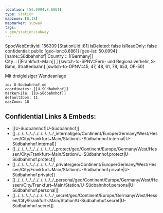 ```yaml
---
location: [50.0994,8.6861] 
type: Station 
mapzoom: [8,18] 
mapmarker: subway 
tags:
- geo/station/subway
---
```

SpocWebEntityId: 156309
[StationUId::81] 
isDeleted: false
isReadOnly: false
confidential: public
[geo-lon::8.6861] 
[geo-lat::50.0994] 
[name::Südbahnhof] 
Country :: [[Germany]]  
City :: [[Frankfurt~Main]] ] 
[switch-to-SPNV::Fern- und Regionalverkehr, S-Bahn, Straßenbahn] 
[switch-to-ÖPNV::45, 47, 48, 61, 78, 653, OF-50] 

Mit dreigleisiger Wendeanlage

```leaflet
id: U-Südbahnhof.md
coordinates: [[U-Südbahnhof]] 
markerFile: [[U-Südbahnhof]] 
defaultZoom: 11 
maxZoom: 18
```


## Confidential Links & Embeds: 
- [[U-Südbahnhof|U-Südbahnhof]] 
- [[../../../../../../../../../../_internal/geo/Continent/Europe/Germany/West/Hessen/City/Frankfurt~Main/Station/U-Südbahnhof.internal|U-Südbahnhof.internal]] 
- [[../../../../../../../../../../_protect/geo/Continent/Europe/Germany/West/Hessen/City/Frankfurt~Main/Station/U-Südbahnhof.protect|U-Südbahnhof.protect]] 
- [[../../../../../../../../../../_private/geo/Continent/Europe/Germany/West/Hessen/City/Frankfurt~Main/Station/U-Südbahnhof.private|U-Südbahnhof.private]] 
- [[../../../../../../../../../../_personal/geo/Continent/Europe/Germany/West/Hessen/City/Frankfurt~Main/Station/U-Südbahnhof.personal|U-Südbahnhof.personal]] 
- [[../../../../../../../../../../_secret/geo/Continent/Europe/Germany/West/Hessen/City/Frankfurt~Main/Station/U-Südbahnhof.secret|U-Südbahnhof.secret]] 
